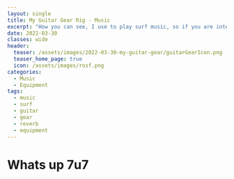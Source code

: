 ```yaml
---
layout: single
title: My Guitar Gear Rig - Music
excerpt: "How you can see, I use to play surf music, so if you are interested in my pedals, guitar, chords, etc. You can review my guitar gear rig or equipment."
date: 2022-03-30
classes: wide
header:
  teaser: /assets/images/2022-03-30-my-guitar-gear/guitarGearIcon.png
  teaser_home_page: true
  icon: /assets/images/rosf.png
categories:
  - Music
  - Equipment
tags:
  - music
  - surf
  - guitar
  - gear
  - reverb
  - equipment
---
```



# Whats up 7u7